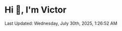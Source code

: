 <h1>Hi 👋, I'm Victor </h1>

<!--RECENT_ACTIVITY:start-->
<!--RECENT_ACTIVITY:end-->

<!--RECENT_ACTIVITY:last_update-->
Last Updated: Wednesday, July 30th, 2025, 1:26:52 AM
<!--RECENT_ACTIVITY:last_update_end-->
